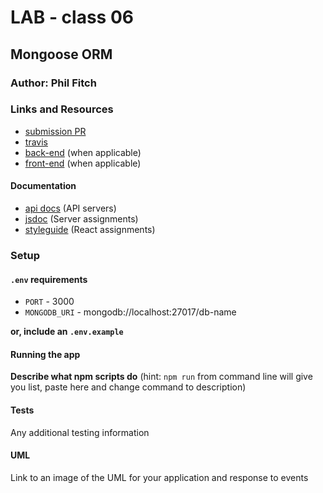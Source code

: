 # LAB - class 06

## Mongoose ORM

### Author: Phil Fitch

### Links and Resources
* [submission PR](https://github.com/philfitch-401-advanced-javascript/lab-06/pull/1)
* [travis](https://travis-ci.com/philfitch-401-advanced-javascript/lab-06)
* [back-end](http://xyz.com) (when applicable)
* [front-end](http://xyz.com) (when applicable)

#### Documentation
* [api docs](http://xyz.com) (API servers)
* [jsdoc](http://xyz.com) (Server assignments)
* [styleguide](http://xyz.com) (React assignments)

### Setup
#### `.env` requirements
* `PORT` -  3000
* `MONGODB_URI` - mongodb://localhost:27017/db-name

**or, include an `.env.example`**

#### Running the app

**Describe what npm scripts do**
(hint: `npm run` from command line will give you list, paste here and change
command to description)
  
#### Tests
Any additional testing information

#### UML
Link to an image of the UML for your application and response to events
